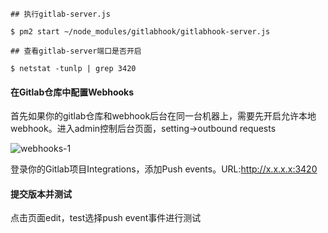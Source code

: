 ```shell
## 执行gitlab-server.js

$ pm2 start ~/node_modules/gitlabhook/gitlabhook-server.js

## 查看gitlab-server端口是否开启

$ netstat -tunlp | grep 3420

```

####  在Gitlab仓库中配置Webhooks

首先如果你的gitlab仓库和webhook后台在同一台机器上，需要先开启允许本地webhook。进入admin控制后台页面，setting->outbound requests

![webhooks-1](https://docs.gitlab.com/ee/security/img/outbound_requests_section.png)

登录你的Gitlab项目Integrations，添加Push events。URL:http://x.x.x.x:3420


#### 提交版本并测试
点击页面edit，test选择push event事件进行测试

